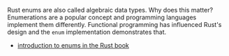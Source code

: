 
Rust enums are also called algebraic data types. Why does this matter? Enumerations are a popular concept and programming languages implement them differently. Functional programming has influenced Rust's design and the `enum` implementation demonstrates that.

- [introduction to enums in the Rust book](thebook-enums)


[thebook-enums]: https://doc.rust-lang.org/book/ch06-01-defining-an-enum.html
